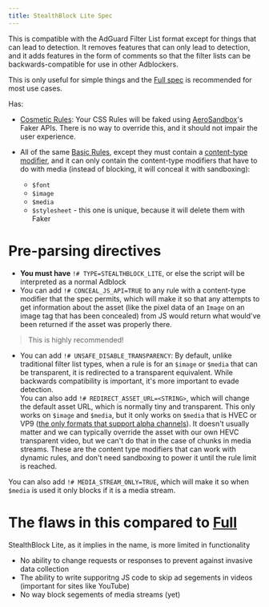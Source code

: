 ```yaml
---
title: StealthBlock Lite Spec
--- 
```


This is compatible with the AdGuard Filter List format except for things that can lead to detection. It removes features that can only lead to detection, and it adds features in the form of comments so that the filter lists can be backwards-compatible for use in other Adblockers.

This is only useful for simple things and the [Full spec](./Full.md) is recommended for most use cases.

Has:

- [Cosmetic Rules](https://adguard.com/kb/general/ad-filtering/create-own-filters/#cosmetic-rule): Your CSS Rules will be faked using [AeroSandbox](https://github.com/vortexdl/aero/tree/untested/AeroSandbox)'s Faker APIs. There is no way to override this, and it should not impair the user experience.

- All of the same [Basic Rules](https://adguard.com/kb/general/ad-filtering/create-own-filters/#basic-rules-syntax), except they must contain a [content-type modifier](https://adguard.com/kb/general/ad-filtering/create-own-filters/#content-type-modifiers), and it can only contain the content-type modifiers that have to do with media (instead of blocking, it will conceal it with sandboxing):
    - `$font`
    - `$image`
    - `$media`
    - `$stylesheet` - this one is unique, because it will delete them with Faker

# Pre-parsing directives

- **You must have** `!# TYPE=STEALTHBLOCK_LITE`, or else the script will be interpreted as a normal Adblock
- You can add `!# CONCEAL_JS_API=TRUE` to any rule with a content-type modifier that the spec permits, which will make it so that any attempts to get information about the asset (like the pixel data of an `Image` on an image tag that has been concealed) from JS would return what would've been returned if the asset was properly there.
> This is highly recommended!
- You can add `!# UNSAFE_DISABLE_TRANSPARENCY`: By default, unlike traditional filter list types, when a rule is for an `$image` or `$media` that can be transparent, it is redirected to a transparent equivalent. While backwards compatibility is important, it's more important to evade detection.   
You can also add `!# REDIRECT_ASSET_URL=<STRING>`, which will change the default asset URL, which is normally tiny and transparent. This only works on `$image` and `$media`, but it only works on `$media` that is HVEC or VP9 ([the only formats that support alpha channels](https://rotato.app/blog/transparent-videos-for-the-web)). It doesn't usually matter and we can typically override the asset with our own HEVC transparent video, but we can't do that in the case of chunks in media streams. These are the content type modifiers that can work with dynamic rules, and don't need sandboxing to power it until the rule limit is reached.

You can also add `!# MEDIA_STREAM_ONLY=TRUE`, which will make it so when `$media` is used it only blocks if it is a media stream.

# The flaws in this compared to [Full](./Full.md)

StealthBlock Lite, as it implies in the name, is more limited in functionality

- No ability to change requests or responses to prevent against invasive data collection  
- The ability to write supporitng JS code to skip ad segements in videos (important for sites like YouTube)
- No way block segements of media streams (yet)